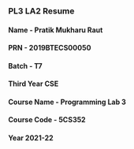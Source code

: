 <h3>PL3 LA2 Resume </h3>
 <h4>Name - Pratik Mukharu Raut</h4>
        <h4>PRN - 2019BTECS00050 </h4>
        <h4>Batch - T7</h4>
        <h4>Third Year CSE</h4>
        <h4>Course Name - Programming Lab 3</h4>
        <h4>Course Code - 5CS352</h4>
        <h4>Year 2021-22</h4>
   
